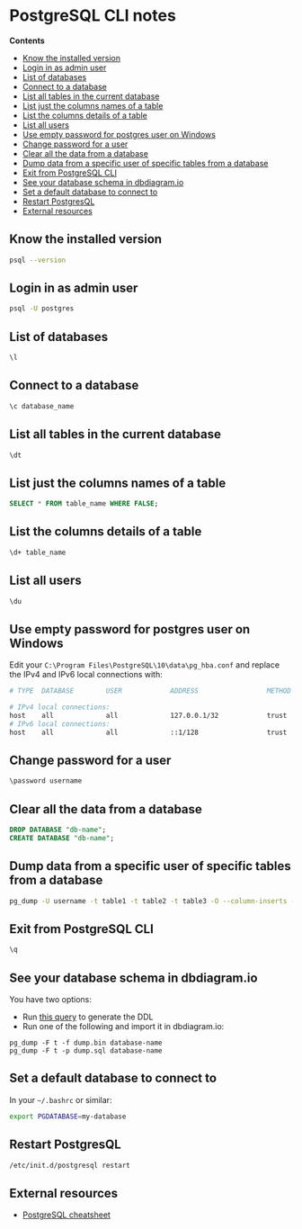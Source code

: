 # PostgreSQL CLI notes

<!-- START doctoc generated TOC please keep comment here to allow auto update -->
<!-- DON'T EDIT THIS SECTION, INSTEAD RE-RUN doctoc TO UPDATE -->
**Contents**

- [Know the installed version](#know-the-installed-version)
- [Login in as admin user](#login-in-as-admin-user)
- [List of databases](#list-of-databases)
- [Connect to a database](#connect-to-a-database)
- [List all tables in the current database](#list-all-tables-in-the-current-database)
- [List just the columns names of a table](#list-just-the-columns-names-of-a-table)
- [List the columns details of a table](#list-the-columns-details-of-a-table)
- [List all users](#list-all-users)
- [Use empty password for postgres user on Windows](#use-empty-password-for-postgres-user-on-windows)
- [Change password for a user](#change-password-for-a-user)
- [Clear all the data from a database](#clear-all-the-data-from-a-database)
- [Dump data from a specific user of specific tables from a database](#dump-data-from-a-specific-user-of-specific-tables-from-a-database)
- [Exit from PostgreSQL CLI](#exit-from-postgresql-cli)
- [See your database schema in dbdiagram.io](#see-your-database-schema-in-dbdiagramio)
- [Set a default database to connect to](#set-a-default-database-to-connect-to)
- [Restart PostgresQL](#restart-postgresql)
- [External resources](#external-resources)

<!-- END doctoc generated TOC please keep comment here to allow auto update -->

## Know the installed version

```bash
psql --version
```

## Login in as admin user

```bash
psql -U postgres
```

## List of databases

```bash
\l
```

## Connect to a database

```bash
\c database_name
```

## List all tables in the current database

```bash
\dt
```

## List just the columns names of a table

```sql
SELECT * FROM table_name WHERE FALSE;
```

## List the columns details of a table

```bash
\d+ table_name
```

## List all users

```bash
\du
```

## Use empty password for postgres user on Windows

Edit your `C:\Program Files\PostgreSQL\10\data\pg_hba.conf` and
replace the IPv4 and IPv6 local connections with:
```bash
# TYPE  DATABASE        USER            ADDRESS                 METHOD

# IPv4 local connections:
host    all             all             127.0.0.1/32            trust
# IPv6 local connections:
host    all             all             ::1/128                 trust
```

## Change password for a user

```bash
\password username
```

## Clear all the data from a database

```sql
DROP DATABASE "db-name";
CREATE DATABASE "db-name";
```

## Dump data from a specific user of specific tables from a database

```bash
pg_dump -U username -t table1 -t table2 -t table3 -O --column-inserts --data-only database_name
```

## Exit from PostgreSQL CLI

```bash
\q
```

## See your database schema in dbdiagram.io

You have two options:

* Run [this query](https://github.com/matthewoldham/dbdiagram.io-ddl-queries/blob/master/sql/postgresql.sql) to generate the DDL
* Run one of the following and import it in dbdiagram.io:
```
pg_dump -F t -f dump.bin database-name
pg_dump -F t -p dump.sql database-name
```

## Set a default database to connect to

In your `~/.bashrc` or similar:

```sh
export PGDATABASE=my-database
```

## Restart PostgresQL

```sh
/etc/init.d/postgresql restart
```

## External resources

* [PostgreSQL cheatsheet](https://gist.github.com/Kartones/dd3ff5ec5ea238d4c546)
